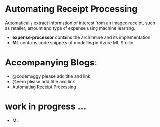# Automating Receipt Processing
Automatically extract information of interest from an imaged receipt, such as retailer, amount and type of expense using machine learning. 

- **expense-processor** contains the architeture and its implementation.
- **ML** contains code snippets of modelling in Azure ML Studio.

# Accompanying Blogs:
- @codemoggy please add title and link
- @eero please add title and link
- [Automating Receipt Processing](todo)

# work in progress ...

- ML
